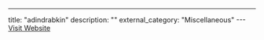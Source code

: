---
title: "adindrabkin"
description: ""
external_category: "Miscellaneous"
---[Visit Website](https://github.com/adindrabkin)

